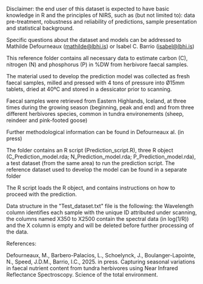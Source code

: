 Disclaimer: the end user of this dataset is expected to have basic knowledge in R and the principles of NIRS, such as (but not limited to):
data pre-treatment, robustness and reliability of predictions, sample presentation and statistical background. 

Specific questions about the dataset and models can be addressed to Mathilde Defourneaux (mathilde@lbhi.is) or Isabel C. Barrio (isabel@lbhi.is)

This reference folder contains all necessary data to estimate carbon (C), nitrogen (N) and phosphorus (P) in %DW from herbivore faecal samples.

The material used to develop the prediction model was collected as fresh faecal samples, milled and pressed with 4 tons of pressure into Ø15mm tablets, 
dried at 40ºC and stored in a dessicator prior to scanning. 

Faecal samples were retrieved from Eastern Highlands, Iceland, at three times during the growing season (beginning, peak and end) and from three different herbivores species, common in tundra environements (sheep, reindeer and pink-footed goose)

Further methodological information can be found in Defourneaux al. (in press)

The folder contains an R script (Prediction_script.R), three R object (C_Prediction_model.rda; N_Prediction_model.rda; P_Prediction_model.rda), a test dataset (from the same area) to run the prediction script.
The reference dataset used to develop the model can be found in a separate folder

The R script loads the R object, and contains instructions on how to proceed with the prediction. 

Data structure in the "Test_dataset.txt" file is the following: the Wavelength column identifies each sample with the unique ID attributed under scanning, the columns named X350 to X2500
contain the spectral data (in log(1/R)) and the X column is empty and will be deleted before further processing of the data.

References:

Defourneaux, M., Barbero-Palacios, L., Schoelynck, J., Boulanger-Lapointe, N., Speed, J.D.M., Barrio, I.C., 2025. in press. Capturing seasonal variations in faecal nutrient content from tundra herbivores using Near Infrared Reflectance Spectroscopy. Science of the total environment.

